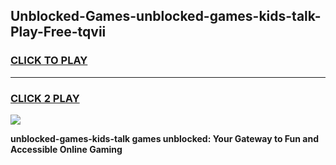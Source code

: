 
## Unblocked-Games-unblocked-games-kids-talk-Play-Free-tqvii
<h3>
<a href="https://premium76.site?title=unblocked-games-kids-talk&ref=15A">CLICK TO PLAY</a></h3>
<hr>

<h3>
<a href="https://premium76.site?title=unblocked-games-kids-talk&ref=15A">CLICK 2 PLAY</a>
  
</h3>

<a href="https://premium76.site?title=unblocked-games-kids-talk&ref=15A"><img src="https://clearcache.store/games.png"></a>


**unblocked-games-kids-talk games unblocked: Your Gateway to Fun and Accessible Online Gaming**
